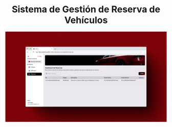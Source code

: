 <h1 align="center">
  Sistema de Gestión de Reserva de Vehículos
</h1>

![Preview del sitio](screenshots/admin-reservas.png)
